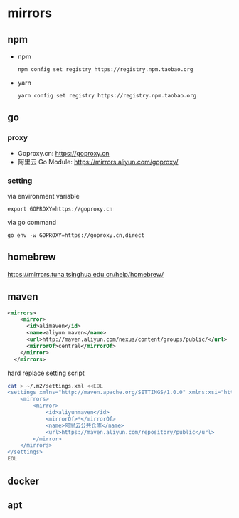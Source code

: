 # mirrors

## npm

- npm

  ```
  npm config set registry https://registry.npm.taobao.org
  ```

- yarn

  ```
  yarn config set registry https://registry.npm.taobao.org
  ```

## go

### proxy

- Goproxy.cn: https://goproxy.cn
- 阿里云 Go Module: https://mirrors.aliyun.com/goproxy/

### setting

via environment variable

```
export GOPROXY=https://goproxy.cn
```

via go command

```
go env -w GOPROXY=https://goproxy.cn,direct
```

## homebrew

https://mirrors.tuna.tsinghua.edu.cn/help/homebrew/

## maven

```xml
<mirrors>
    <mirror>
      <id>alimaven</id>
      <name>aliyun maven</name>
      <url>http://maven.aliyun.com/nexus/content/groups/public/</url>
      <mirrorOf>central</mirrorOf>
    </mirror>
  </mirrors>
```

hard replace setting script

```sh
cat > ~/.m2/settings.xml <<EOL
<settings xmlns="http://maven.apache.org/SETTINGS/1.0.0" xmlns:xsi="http://www.w3.org/2001/XMLSchema-instance" xsi:schemaLocation="http://maven.apache.org/SETTINGS/1.0.0 https://maven.apache.org/xsd/settings-1.0.0.xsd">
    <mirrors>
        <mirror>
            <id>aliyunmaven</id>
            <mirrorOf>*</mirrorOf>
            <name>阿里云公共仓库</name>
            <url>https://maven.aliyun.com/repository/public</url>
        </mirror>
    </mirrors>
</settings>
EOL
```

## docker

## apt
